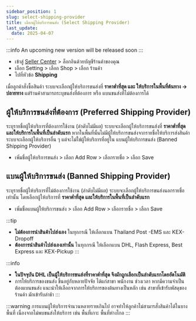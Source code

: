 ```yaml
---
sidebar_position: 1
slug: select-shipping-provider
title: เลือกผู้ให้บริการขนส่ง (Select Shipping Provider)
last_update:
  date: 2025-04-07
---
```

:::info
An upcoming new version will be released soon
:::


- เข้าสู่ [Seller Center]( https://seller.cafn.co) > ล็อกอินด้วยบัญชีร้านค้าของคุณ 
- เลือก Setting > เลือก Shop > เลือก ร้านค้า
- ไปที่หัวข้อ **Shipping**


เมื่อลูกค้าสั่งซื้อสินค้า ระบบจะเลือกผู้ให้บริการขนส่งที่ **ราคาต่ำที่สุด และ ให้บริการในพื้นที่ต้นทาง -> ปลายทาง** แต่ร้านค้าสามารถระบุขนส่งที่ต้องการ หรือ แบนขนส่งที่ไม่ต้องการได้ 

## ผู้ให้บริการขนส่งที่ต้องการ (Preferred Shipping Provider)
ระบุรายชื่อผู้ให้บริการที่ต้องการใช้งาน (ลำดับไม่มีผล) ระบบจะเลือกผู้ให้บริการขนส่งที่ **ราคาต่ำที่สุด และให้บริการในพื้นที่เป็นลำดับแรก** หากในพื้นที่นั้นไม่มีผู้ให้บริการขนส่งจากรายชื่อให้บริการส่งสินค้า ระบบจะเลือกผู้ให้บริการอื่น ๆ แต่จะไม่ใช่ผู้ให้บริการที่อยู่ใน แบนผู้ให้บริการขนส่ง (Banned Shipping Provider)

- เพิ่มชื่อผู้ให้บริการขนส่ง > เลือก Add Row > เลือกรายชื่อ > เลือก Save

## แบนผู้ให้บริการขนส่ง (Banned Shipping Provider)
ระบุรายชื่อผู้ให้บริการที่ไม่ต้องการใช้งาน (ลำดับไม่มีผล) ระบบจะเลือกผู้ให้บริการขนส่งนอกรายชื่อเท่านั้น โดยเลือกผู้ให้บริการที่ **ราคาต่ำที่สุด และให้บริการในพื้นที่เป็นลำดับแรก** 

- เพิ่มชื่อแบนผู้ให้บริการขนส่ง > เลือก Add Row > เลือกรายชื่อ > เลือก Save

:::tip
- **ไม่ต้องการนำสินค้าไปส่งเอง** ในทุกกรณี ให้เลือกแบน Thailand Post -EMS และ KEX-Dropoff
- **ต้องการนำสินค้าไปส่งเองเท่านั้น** ในทุกกรณี ให้เลือกแบน DHL, Flash Express, Best Express และ KEX-Pickup
::: 


:::info
- **ในปัจจุบัน DHL เป็นผู้ให้บริการขนส่งที่ราคาต่ำที่สุด จึงมักถูกเลือกเป็นลำดับแรกโดยอัตโนมัติ**
- การให้บริการของขนส่ง ขึ้นอยู่กับหลายปัจจัย ได้แก่สาขา พนักงาน ช่วงเวลา หากมีความจำเป็นต้องแบนขนส่ง แนะนำให้เลือกจากการให้บริการของต้นทางเป็นหลัก เช่น สาขาที่เข้ารับพัสดุของร้านค้า มักเข้ารับล่าช้า
:::

:::warning
การแบนผู้ให้บริการจำนวนหลายรายเกินไป อาจทำให้ลูกค้าไม่สามารสั่งสินค้าได้ในบางพื้นที่ เนื่องจากไม่พบขนส่งให้บริการ เช่น พื้นที่เกาะ พื้นที่ห่างไกล
:::